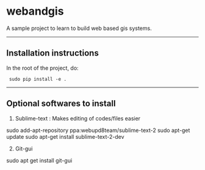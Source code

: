 webandgis
=========

A sample project to learn to build web based gis systems.

-------------------------
Installation instructions
-------------------------

In the root of the project, do:

```
 sudo pip install -e .
```

-----------------------------
Optional softwares to install
-----------------------------

1. Sublime-text : Makes editing of codes/files easier

sudo add-apt-repository ppa:webupd8team/sublime-text-2
sudo apt-get update
sudo apt-get install sublime-text-2-dev

2. Git-gui

sudo apt get install git-gui
